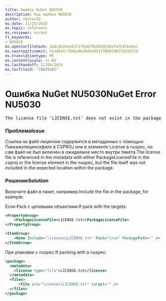 ```yaml
---
title: Ошибка NuGet NU5030
description: Код ошибки NU5030
author: nkolev92
ms.date: 11/15/2018
ms.topic: reference
ms.reviewer: karann
f1_keywords:
- NU5030
ms.openlocfilehash: 3a4c4624ea51f1f9a675b801d530efa7547ba9ac
ms.sourcegitcommit: fe34b1fc79d6a9b2943a951f70b820037d2dd72d
ms.translationtype: MT
ms.contentlocale: ru-RU
ms.lasthandoff: 12/04/2019
ms.locfileid: "74825342"
---
```

# <a name="nuget-error-nu5030"></a><span data-ttu-id="b2a56-103">Ошибка NuGet NU5030</span><span class="sxs-lookup"><span data-stu-id="b2a56-103">NuGet Error NU5030</span></span>
<pre>The license file 'LICENSE.txt' does not exist in the package.</pre>

### <a name="issue"></a><span data-ttu-id="b2a56-104">Проблема</span><span class="sxs-lookup"><span data-stu-id="b2a56-104">Issue</span></span>

<span data-ttu-id="b2a56-105">Ссылка на файл лицензии содержится в метаданных с помощью Паккажелиценсефиле в CSPROJ или в элементе License в nuspec, но сам файл не был включен в ожидаемое место внутри пакета.</span><span class="sxs-lookup"><span data-stu-id="b2a56-105">The license file is referenced in the metadata with either PackageLicenseFile in the csproj or the license element in the nuspec, but the file itself was not included in the expected location within the package.</span></span>


### <a name="solution"></a><span data-ttu-id="b2a56-106">Решение</span><span class="sxs-lookup"><span data-stu-id="b2a56-106">Solution</span></span>

<span data-ttu-id="b2a56-107">Включите файл в пакет, например:</span><span class="sxs-lookup"><span data-stu-id="b2a56-107">Include the file in the package, for example:</span></span>

<span data-ttu-id="b2a56-108">Если Pack с целевыми объектами:</span><span class="sxs-lookup"><span data-stu-id="b2a56-108">If pack with the targets:</span></span>

```xml
<PropertyGroup>
    <PackageLicenseFile>LICENSE.txt</PackageLicenseFile>
</PropertyGroup>

<ItemGroup>
    <None Include="licenses\LICENSE.txt" Pack="true" PackagePath="" />
</ItemGroup>
```

<span data-ttu-id="b2a56-109">При упаковке с nuspec:</span><span class="sxs-lookup"><span data-stu-id="b2a56-109">If packing with a nuspec:</span></span>

```xml
<package>
  <metadata>
    <license type="file">LICENSE.txt</license>
  </metadata>
  <files>
      <file src="licenses\LICENSE.txt" target="" />
  </files>
</package>
```
